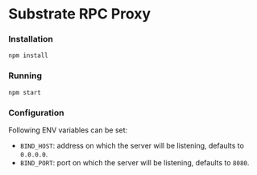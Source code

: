# Substrate RPC Proxy

### Installation

```
npm install
```

### Running

```
npm start
```

### Configuration

Following ENV variables can be set:

+ `BIND_HOST`: address on which the server will be listening, defaults to `0.0.0.0`.
+ `BIND_PORT`: port on which the server will be listening, defaults to `8080`.